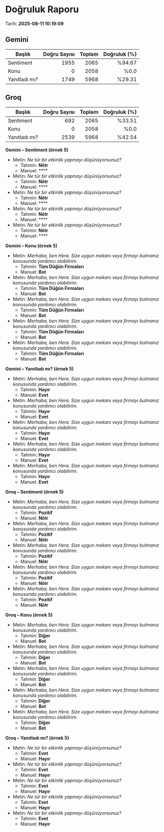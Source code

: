 # Doğruluk Raporu

Tarih: **2025-08-11 10:19:09**

## Gemini
Başlık | Doğru Sayısı | Toplam | Doğruluk (%)
---|---:|---:|---:
Sentiment | 1955 | 2065 | %94.67
Konu | 0 | 2058 | %0.0
Yanıtladı mı? | 1749 | 5968 | %29.31

## Groq
Başlık | Doğru Sayısı | Toplam | Doğruluk (%)
---|---:|---:|---:
Sentiment | 692 | 2065 | %33.51
Konu | 0 | 2058 | %0.0
Yanıtladı mı? | 2539 | 5968 | %42.54

**Gemini – Sentiment (örnek 5)**
- Metin: _Ne tür bir etkinlik yapmayı düşünüyorsunuz?_
  - Tahmin: **Nötr**
  - Manuel: ****
- Metin: _Ne tür bir etkinlik yapmayı düşünüyorsunuz?_
  - Tahmin: **Nötr**
  - Manuel: ****
- Metin: _Ne tür bir etkinlik yapmayı düşünüyorsunuz?_
  - Tahmin: **Nötr**
  - Manuel: ****
- Metin: _Ne tür bir etkinlik yapmayı düşünüyorsunuz?_
  - Tahmin: **Nötr**
  - Manuel: ****
- Metin: _Ne tür bir etkinlik yapmayı düşünüyorsunuz?_
  - Tahmin: **Nötr**
  - Manuel: ****

**Gemini – Konu (örnek 5)**
- Metin: _Merhaba, ben Hera. Size uygun mekanı veya firmayı bulmanız konusunda yardımcı olabilirim._
  - Tahmin: **Tüm Düğün Firmaları**
  - Manuel: **Bot**
- Metin: _Merhaba, ben Hera. Size uygun mekanı veya firmayı bulmanız konusunda yardımcı olabilirim._
  - Tahmin: **Tüm Düğün Firmaları**
  - Manuel: **Bot**
- Metin: _Merhaba, ben Hera. Size uygun mekanı veya firmayı bulmanız konusunda yardımcı olabilirim._
  - Tahmin: **Tüm Düğün Firmaları**
  - Manuel: **Bot**
- Metin: _Merhaba, ben Hera. Size uygun mekanı veya firmayı bulmanız konusunda yardımcı olabilirim._
  - Tahmin: **Tüm Düğün Firmaları**
  - Manuel: **Bot**
- Metin: _Merhaba, ben Hera. Size uygun mekanı veya firmayı bulmanız konusunda yardımcı olabilirim._
  - Tahmin: **Tüm Düğün Firmaları**
  - Manuel: **Bot**

**Gemini – Yanıtladı mı? (örnek 5)**
- Metin: _Merhaba, ben Hera. Size uygun mekanı veya firmayı bulmanız konusunda yardımcı olabilirim._
  - Tahmin: **Hayır**
  - Manuel: **Evet**
- Metin: _Merhaba, ben Hera. Size uygun mekanı veya firmayı bulmanız konusunda yardımcı olabilirim._
  - Tahmin: **Hayır**
  - Manuel: **Evet**
- Metin: _Merhaba, ben Hera. Size uygun mekanı veya firmayı bulmanız konusunda yardımcı olabilirim._
  - Tahmin: **Hayır**
  - Manuel: **Evet**
- Metin: _Merhaba, ben Hera. Size uygun mekanı veya firmayı bulmanız konusunda yardımcı olabilirim._
  - Tahmin: **Hayır**
  - Manuel: **Evet**
- Metin: _Merhaba, ben Hera. Size uygun mekanı veya firmayı bulmanız konusunda yardımcı olabilirim._
  - Tahmin: **Hayır**
  - Manuel: **Evet**

**Groq – Sentiment (örnek 5)**
- Metin: _Merhaba, ben Hera. Size uygun mekanı veya firmayı bulmanız konusunda yardımcı olabilirim._
  - Tahmin: **Pozitif**
  - Manuel: **Nötr**
- Metin: _Merhaba, ben Hera. Size uygun mekanı veya firmayı bulmanız konusunda yardımcı olabilirim._
  - Tahmin: **Pozitif**
  - Manuel: **Nötr**
- Metin: _Merhaba, ben Hera. Size uygun mekanı veya firmayı bulmanız konusunda yardımcı olabilirim._
  - Tahmin: **Pozitif**
  - Manuel: **Nötr**
- Metin: _Merhaba, ben Hera. Size uygun mekanı veya firmayı bulmanız konusunda yardımcı olabilirim._
  - Tahmin: **Pozitif**
  - Manuel: **Nötr**
- Metin: _Merhaba, ben Hera. Size uygun mekanı veya firmayı bulmanız konusunda yardımcı olabilirim._
  - Tahmin: **Pozitif**
  - Manuel: **Nötr**

**Groq – Konu (örnek 5)**
- Metin: _Merhaba, ben Hera. Size uygun mekanı veya firmayı bulmanız konusunda yardımcı olabilirim._
  - Tahmin: **Diğer**
  - Manuel: **Bot**
- Metin: _Merhaba, ben Hera. Size uygun mekanı veya firmayı bulmanız konusunda yardımcı olabilirim._
  - Tahmin: **Diğer**
  - Manuel: **Bot**
- Metin: _Merhaba, ben Hera. Size uygun mekanı veya firmayı bulmanız konusunda yardımcı olabilirim._
  - Tahmin: **Diğer**
  - Manuel: **Bot**
- Metin: _Merhaba, ben Hera. Size uygun mekanı veya firmayı bulmanız konusunda yardımcı olabilirim._
  - Tahmin: **Diğer**
  - Manuel: **Bot**
- Metin: _Merhaba, ben Hera. Size uygun mekanı veya firmayı bulmanız konusunda yardımcı olabilirim._
  - Tahmin: **Diğer**
  - Manuel: **Bot**

**Groq – Yanıtladı mı? (örnek 5)**
- Metin: _Ne tür bir etkinlik yapmayı düşünüyorsunuz?_
  - Tahmin: **Evet**
  - Manuel: **Hayır**
- Metin: _Ne tür bir etkinlik yapmayı düşünüyorsunuz?_
  - Tahmin: **Evet**
  - Manuel: **Hayır**
- Metin: _Ne tür bir etkinlik yapmayı düşünüyorsunuz?_
  - Tahmin: **Evet**
  - Manuel: **Hayır**
- Metin: _Ne tür bir etkinlik yapmayı düşünüyorsunuz?_
  - Tahmin: **Evet**
  - Manuel: **Hayır**
- Metin: _Ne tür bir etkinlik yapmayı düşünüyorsunuz?_
  - Tahmin: **Evet**
  - Manuel: **Hayır**
